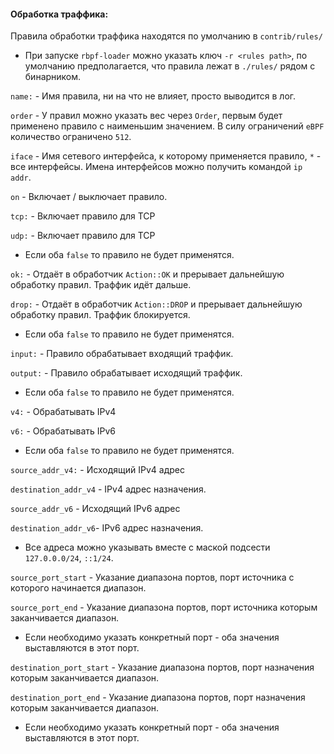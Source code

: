 #### Обработка траффика:
Правила обработки траффика находятся по умолчанию в `contrib/rules/`
* При запуске `rbpf-loader` можно указать ключ `-r <rules path>`, по умолчанию предполагается, что правила лежат в `./rules/` рядом с бинарником.

`name:` - Имя правила, ни на что не влияет, просто выводится в лог.

`order` - У правил можно указать вес через `Order`, первым будет применено правило с наименьшим значением. В силу ограничений `eBPF` количество ограничено `512`.

`iface` - Имя сетевого интерфейса, к которому применяется правило, `*` - все интерфейсы. Имена интерфейсов можно получить командой `ip addr`.

`on` - Включает / выключает правило.

`tcp:` - Включает правило для TCP

`udp:`  - Включает правило для TCP
* Если оба `false` то правило не будет применятся.


`ok:` - Отдаёт в обработчик `Action::OK` и прерывает дальнейшую обработку правил. Траффик идёт дальше.

`drop:` - Отдаёт в обработчик `Action::DROP` и прерывает дальнейшую обработку правил. Траффик блокируется.
*  Если оба `false` то правило не будет применятся.


`input:` - Правило обрабатывает входящий траффик.

`output:` - Правило обрабатывает исходящий траффик.
*  Если оба `false` то правило не будет применятся.


`v4:` - Обрабатывать IPv4

`v6:`  - Обрабатывать IPv6
*  Если оба `false` то правило не будет применятся.


`source_addr_v4:` - Исходящий IPv4 адрес

`destination_addr_v4` - IPv4 адрес назначения.

`source_addr_v6` - Исходящий IPv6 адрес

`destination_addr_v6`- IPv6 адрес назначения.
* Все адреса можно указывать вместе с маской подсести `127.0.0.0/24`, `::1/24`.


`source_port_start` - Указание диапазона портов, порт источника с которого начинается диапазон.

`source_port_end` - Указание диапазона портов, порт источника которым заканчивается диапазон.
* Если необходимо указать конкретный порт - оба значения выставляются в этот порт.


`destination_port_start` - Указание диапазона портов, порт назначения которым заканчивается диапазон.


`destination_port_end` - Указание диапазона портов, порт назначения которым заканчивается диапазон.
* Если необходимо указать конкретный порт - оба значения выставляются в этот порт.


